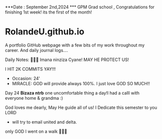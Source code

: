 ***Date : September 2nd,2024 *** GPM Grad school , Congratulations for finishing 1st week! its the first of the month!
# RolandeU.github.io

A portfolio GitHub webpage with a few bits of my work throughout my career. And daily journal logs....

Daily Notes:
💚🙏🏾 Imana ninziza Cyane! MAY HE PROTECT US!

I HIT 2K COMMITS YAY!!!

- Occasion: 24'
- MIRACLE: GOD will provide always 100%. I just love GOD SO MUCH!!

Day 24 **Bizaza ntrb** one uncomfortable thing a day!I had a calll with everyone home & grandma :) 

God loves me dearly, May He guide all of  us!
I Dedicate this semester to you LORD

- will try to email united and delta.

only GOD 
I went on a walk 💚💚💚







